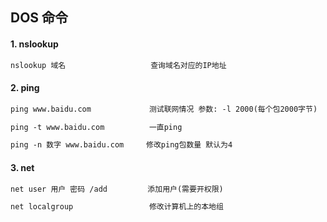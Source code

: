 ##

## DOS 命令

#### 1. nslookup

```txt
nslookup 域名                   查询域名对应的IP地址
```

#### 2. ping

```txt
ping www.baidu.com             测试联网情况 参数: -l 2000(每个包2000字节)

ping -t www.baidu.com          一直ping

ping -n 数字 www.baidu.com     修改ping包数量 默认为4
```

#### 3. net

```txt
net user 用户 密码 /add         添加用户(需要开权限)

net localgroup                 修改计算机上的本地组
```

